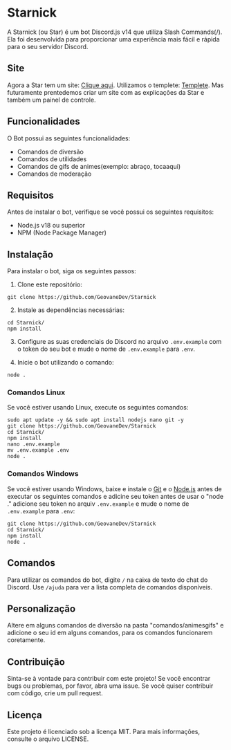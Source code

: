 # Starnick

A Starnick (ou Star) é um bot Discord.js v14 que utiliza Slash Commands(/). Ela foi desenvolvida para proporcionar uma experiência mais fácil e rápida para o seu servidor Discord.

## Site

Agora a Star tem um site: [Clique aqui](https://starnick.netlify.app/).
Utilizamos o templete: [Templete](https://github.com/Hadi-koubeissi/Discord-bot-website-template). 
Mas futuramente prentedemos criar um site com as explicações da Star e também um painel de controle.

## Funcionalidades

O Bot possui as seguintes funcionalidades:

- Comandos de diversão
- Comandos de utilidades
- Comandos de gifs de animes(exemplo: abraço, tocaaqui)
- Comandos de moderação

## Requisitos

Antes de instalar o bot, verifique se você possui os seguintes requisitos:

- Node.js v18 ou superior
- NPM (Node Package Manager)

## Instalação

Para instalar o bot, siga os seguintes passos:

1. Clone este repositório:

```
git clone https://github.com/GeovaneDev/Starnick
```

2. Instale as dependências necessárias:

```
cd Starnick/
npm install
```

3. Configure as suas credenciais do Discord no arquivo `.env.example` com o token do seu bot e mude o nome de `.env.example` para `.env`.

4. Inicie o bot utilizando o comando:

```
node .
```

### Comandos Linux

Se você estiver usando Linux, execute os seguintes comandos:

```
sudo apt update -y && sudo apt install nodejs nano git -y
git clone https://github.com/GeovaneDev/Starnick
cd Starnick/
npm install
nano .env.example
mv .env.example .env
node .
```

### Comandos Windows

Se você estiver usando Windows, baixe e instale o [Git](https://git-scm.com/downloads) e o [Node.js](https://nodejs.org/en/) antes de executar os seguintes comandos e adicine seu token antes de usar o "node ." adicione seu token no arquiv `.env.example` e mude o nome de `.env.example` para `.env`:

```
git clone https://github.com/GeovaneDev/Starnick
cd Starnick/
npm install
node .
```

## Comandos

Para utilizar os comandos do bot, digite `/` na caixa de texto do chat do Discord. Use `/ajuda` para ver a lista completa de comandos disponíveis.

## Personalização

Altere em alguns comandos de diversão na pasta "comandos/animesgifs" e adicione o seu id em alguns comandos, para os comandos funcionarem coretamente.

## Contribuição

Sinta-se à vontade para contribuir com este projeto! Se você encontrar bugs ou problemas, por favor, abra uma issue. Se você quiser contribuir com código, crie um pull request.

## Licença

Este projeto é licenciado sob a licença MIT. Para mais informações, consulte o arquivo LICENSE.
